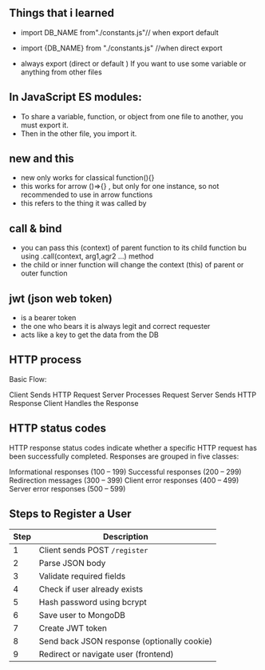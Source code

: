 ## Things that i learned

- import DB_NAME from"./constants.js"// when export default
- import {DB_NAME} from "./constants.js" //when direct export

- always export (direct or default ) If you want to use some variable or anything from other files

## In JavaScript ES modules:

- To share a variable, function, or object from one file to another, you must export it.
- Then in the other file, you import it.

## new and this

- new only works for classical function(){}
- this works for arrow ()=>{} , but only for one instance, so not recommended to use in arrow functions
- this refers to the thing it was called by

## call & bind

- you can pass this (context) of parent function to its child function bu using .call(context, arg1,agr2 ...) method
- the child or inner function will change the context (this) of parent or outer function

## jwt (json web token)

- is a bearer token
- the one who bears it is always legit and correct requester
- acts like a key to get the data from the DB

## HTTP process

Basic Flow:

Client Sends HTTP Request
Server Processes Request
Server Sends HTTP Response
Client Handles the Response

## HTTP status codes

HTTP response status codes indicate whether a specific HTTP request has been successfully completed. Responses are grouped in five classes:

Informational responses (100 – 199)
Successful responses (200 – 299)
Redirection messages (300 – 399)
Client error responses (400 – 499)
Server error responses (500 – 599)

## Steps to Register a User

| Step | Description                                 |
| ---- | ------------------------------------------- |
| 1    | Client sends POST `/register`               |
| 2    | Parse JSON body                             |
| 3    | Validate required fields                    |
| 4    | Check if user already exists                |
| 5    | Hash password using bcrypt                  |
| 6    | Save user to MongoDB                        |
| 7    | Create JWT token                            |
| 8    | Send back JSON response (optionally cookie) |
| 9    | Redirect or navigate user (frontend)        |
